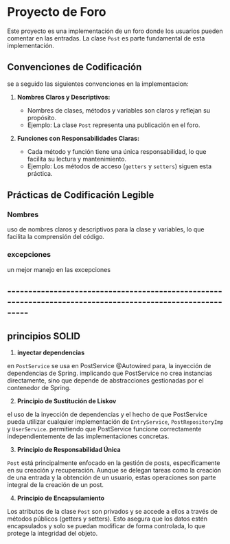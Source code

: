 # Proyecto de Foro

Este proyecto es una implementación de un foro donde los usuarios pueden comentar en las entradas. La clase `Post` es  parte fundamental de esta implementación.

## Convenciones de Codificación

se a seguido las siguientes convenciones en la implementacion:

1. **Nombres Claros y Descriptivos:**
    - Nombres de clases, métodos y variables son claros y reflejan su propósito.
    - Ejemplo: La clase `Post` representa una publicación en el foro.

2. **Funciones con Responsabilidades Claras:**
    - Cada método y función tiene una única responsabilidad, lo que facilita su lectura y mantenimiento.
    - Ejemplo: Los métodos de acceso (`getters` y `setters`) siguen esta práctica.

## Prácticas de Codificación Legible

### Nombres

uso de nombres claros y descriptivos para la clase y variables, lo que facilita la comprensión del código.

### excepciones

un mejor manejo en las excepciones

## -----------------------------------------------------------------------------------------------------------

## principios SOLID

1. **inyectar dependencias**

en `PostService` se usa en PostService  @Autowired para, la inyección de dependencias de Spring. 
implicando que PostService no crea instancias directamente, sino que depende de abstracciones gestionadas por el contenedor de Spring. 

2. **Principio de Sustitución de Liskov**

el uso de la inyección de dependencias y el hecho de que PostService pueda utilizar cualquier implementación de `EntryService`, `PostRepositoryImp` y `UserService`. permitiendo que PostService funcione correctamente independientemente de las implementaciones concretas.

3. **Principio de Responsabilidad Única**

`Post` está principalmente enfocado en la gestión de posts, específicamente en su creación y recuperación. Aunque se delegan tareas como la creación de una entrada y la obtención de un usuario, estas operaciones son parte integral de la creación de un post.

4. **Principio de Encapsulamiento**

Los atributos de la clase `Post` son privados y se accede a ellos a través de métodos públicos (getters y setters). Esto asegura que los datos estén encapsulados y solo se puedan modificar de forma controlada, lo que protege la integridad del objeto.
